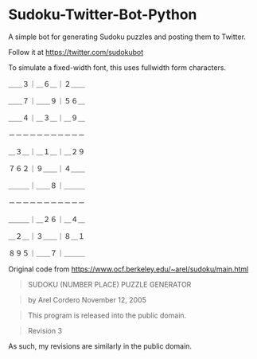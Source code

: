# Sudoku-Twitter-Bot-Python
A simple bot for generating Sudoku puzzles and posting them to Twitter.

Follow it at https://twitter.com/sudokubot

To simulate a fixed-width font, this uses fullwidth form characters.

＿＿３｜＿６＿｜２＿＿

＿＿７｜＿＿９｜５６＿

＿＿４｜＿３＿｜＿９＿

－－－－－－－－－－－

＿３＿｜＿１＿｜＿２９

７６２｜９＿＿｜４＿＿

＿＿＿｜＿＿８｜＿＿＿

－－－－－－－－－－－

＿＿＿｜＿２６｜＿４＿

＿２＿｜３＿＿｜８＿１

８９５｜＿＿７｜＿＿＿ 


Original code from https://www.ocf.berkeley.edu/~arel/sudoku/main.html

> SUDOKU (NUMBER PLACE) PUZZLE GENERATOR

> by Arel Cordero November 12, 2005

> This program is released into the public domain.

> Revision 3

As such, my revisions are similarly in the public domain.
